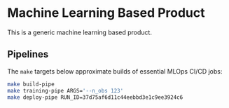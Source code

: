 # Machine Learning Based Product

This is a generic machine learning based product.

## Pipelines

The `make` targets below approximate builds of essential MLOps CI/CD jobs:

```bash
make build-pipe
make training-pipe ARGS='--n_obs 123'
make deploy-pipe RUN_ID=37d75af6d11c44eebbd3e1c9ee3924c6
```

